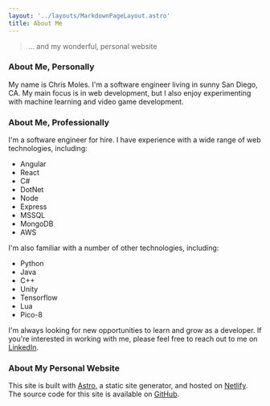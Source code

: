 ```yaml
---
layout: '../layouts/MarkdownPageLayout.astro'
title: About Me
---
```


> ... and my wonderful,
> personal website

### About Me, Personally

My name is Chris Moles. I'm a software engineer living in sunny San Diego, CA.
My main focus is in web development, but I also enjoy experimenting with machine
learning and video game development.

### About Me, Professionally

I'm a software engineer for hire. I have experience with a wide range of web
technologies, including: 

- Angular
- React
- C#
- DotNet
- Node
- Express
- MSSQL
- MongoDB
- AWS

I'm also familiar with a number of other technologies, including:

- Python
- Java
- C++
- Unity
- Tensorflow
- Lua
- Pico-8

I'm always looking for new opportunities to learn and grow as a developer. If
you're interested in working with me, please feel free to reach out to me on 
[LinkedIn](https://www.linkedin.com/in/chris-moles-41a025188/).

### About My Personal Website

This site is built with [Astro](https://astro.build/), a static site generator,
and hosted on [Netlify](https://www.netlify.com/). The source code for this site
is available on [GitHub](https://www.github.com/cmoles/personal-website).
